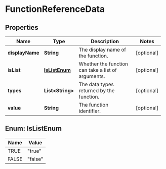 # FunctionReferenceData

## Properties
Name | Type | Description | Notes
------------ | ------------- | ------------- | -------------
**displayName** | **String** | The display name of the function. |  [optional]
**isList** | [**IsListEnum**](#IsListEnum) | Whether the function can take a list of arguments. |  [optional]
**types** | **List&lt;String&gt;** | The data types returned by the function. |  [optional]
**value** | **String** | The function identifier. |  [optional]

<a name="IsListEnum"></a>
## Enum: IsListEnum
Name | Value
---- | -----
TRUE | &quot;true&quot;
FALSE | &quot;false&quot;
